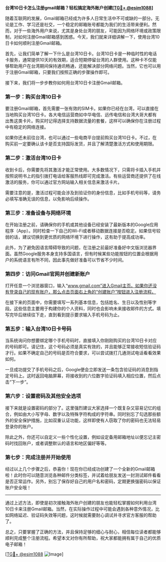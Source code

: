 **台湾10日卡怎么注册gmail邮箱？轻松搞定海外账户创建[[TG💪+ @esim1088](https://t.me/s/esim1088)]**

随着互联网的发展，Gmail邮箱已经成为许多人日常生活中不可或缺的一部分。无论是工作、学习还是社交，一个稳定的邮箱账号都能为我们的生活带来便利。然而，对于一些海外用户来说，尤其是身处台湾的朋友，可能因为网络环境或政策限制，对如何注册Gmail邮箱感到困惑。今天，我们就来详细讲解一下，使用台湾10日卡如何顺利注册Gmail邮箱。

首先，让我们简单了解一下什么是台湾10日卡。台湾10日卡是一种临时性的电话卡服务，通常提供10天的有效期，适合短期停留台湾的人群使用。这种卡不仅能够帮助用户在台湾期间保持通讯畅通，还能解决部分网络问题。当然，它也可以用于注册Gmail邮箱，只要我们按照正确的步骤操作即可。

接下来，我们将一步步教你如何用台湾10日卡注册Gmail邮箱。

### 第一步：购买台湾10日卡

要注册Gmail邮箱，首先需要一张有效的SIM卡。如果你已经在台湾，可以直接在当地购买台湾10日卡。各大电信运营商如中华电信、远传电信和台湾大哥大都有出售这类卡片。购买时记得选择支持数据流量的套餐，这样可以确保你在注册过程中有稳定的网络连接。

如果你还未前往台湾，也可以通过一些电商平台提前购买台湾10日卡。不过，在购买前一定要确认该卡是否支持国际发货，并且了解清楚激活方式和使用期限。

### 第二步：激活台湾10日卡

收到卡后，你需要先将其激活才能正常使用。大多数情况下，只需将卡插入手机并按照说明书上的指引拨打电话给客服热线即可完成激活。有些运营商还提供了在线激活的服务，你可以通过官方网站输入相关信息来激活卡片。

需要注意的是，激活过程可能会涉及到验证你的身份信息，比如手机号码等，请务必填写准确无误的信息，以免影响后续操作。

### 第三步：准备设备与网络环境

在开始注册之前，请确保你的手机或其他设备已经安装了最新版本的Google应用程序（App）。同时检查一下自己的Wi-Fi或者移动数据连接是否稳定。如果信号较弱的话，建议切换到更优质的网络环境下进行操作，这有助于提高成功率。

此外，为了避免因语言障碍导致的问题，在注册之前最好准备好中文版浏览器界面。虽然Google服务本身支持多国语言，但有时候某些功能按钮的位置会根据用户的系统语言有所不同，因此事先做好准备可以节省不少时间。

### 第四步：访问Gmail官网并创建新账户

打开任意一个浏览器窗口，输入“www.gmail.com”进入Gmail主页。如果你还没有登录自己的现有账户，那么点击页面右上角的“创建账户”按钮进入注册流程。

在接下来的页面中，你需要填写一系列基本信息，包括姓名、生日以及性别等字段。这些信息主要用于构建你的个人资料，同时也会影响未来接收邮件的方式。填写完毕后继续往下走，直到看到提示要求输入手机号码为止。

### 第五步：输入台湾10日卡号码

当系统询问你想要绑定哪个手机号码时，直接填入你刚刚购买的台湾10日卡对应的号码即可。请记住，这个号码必须是真实有效的，并且能够正常接收短信验证码才行。如果不确定自己的号码是否符合要求，可以尝试拨打几通测试电话看看效果如何。

一旦成功提交了手机号码之后，Google便会立即发送一条包含验证码的消息到指定号码上。这时返回电脑屏幕，将接收到的六位数字验证码填入相应位置，然后点击“下一步”。

### 第六步：设置密码及其他安全选项

接下来就是设置密码的部分了。这里强烈建议大家选择一个既复杂又容易记忆的组合，例如由大小写字母、数字以及特殊字符构成的字符串。同时别忘了勾选那些额外的安全保护措施，比如双重认证功能，这样即使有人窃取了你的密码也无法轻易登录你的账户。

除此之外，你还可以自定义一些个性化设置，例如设定备用邮箱地址以便忘记主密码时找回账户，或者调整默认的语言和地区偏好等等。

### 第七步：完成注册并开始使用

经过以上几个步骤之后，恭喜你！现在你已经成功创建了一个全新的Gmail邮箱啦！此时你可以随意浏览各种邮件分类标签，并试着给朋友发送一封测试邮件看看是否正常运作。另外，别忘了保存好自己的用户名和密码，定期更换强密码以保证账户安全哦！

---

通过上述方法，即使是初次接触海外账户创建的朋友也能轻松掌握如何利用台湾10日卡来注册Gmail邮箱。当然，在实际操作过程中可能会遇到各种意外情况，比如网络延迟、验证码失效等问题，这时候就需要耐心调试并寻求官方客服的帮助了。

总之，只要掌握了正确的方法，并且保持足够的细心与耐心，相信每位读者都能够顺利完成整个注册流程。希望本文对你有所帮助，祝大家都能拥有属于自己的优质电子邮箱！

[[TG💪+ @esim1088](https://t.me/s/esim1088) ![Image](https://i.postimg.cc/4NQfJmqS/Snipaste-2025-05-13-00-14-12.png)]
